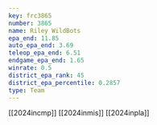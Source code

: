 ```yaml
---
key: frc3865
number: 3865
name: Riley WildBots
epa_end: 11.85
auto_epa_end: 3.69
teleop_epa_end: 6.51
endgame_epa_end: 1.65
winrate: 0.5
district_epa_rank: 45
district_epa_percentile: 0.2857
type: Team
---
```

[[2024incmp]]
[[2024inmis]]
[[2024inpla]]
